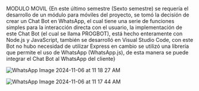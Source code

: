MODULO MOVIL {En este último semestre (Sexto semestre) se requería el desarrollo de un módulo para móviles del proyecto, se tomó la decisión de crear un Chat Bot en WhatsApp, el cual tiene una serie de funciones simples para la interacción directa con el usuario, la implementación de este Chat Bot (el cual se llama PROGBOT), está hecho enteramente con Node.js y JavaScript, también se 
desarrolló en Visual Studio Code, con este Bot no hubo necesidad de utilizar Express en cambio se utilizó una librería que 
permite el uso de WhatsApp (WhatsApp.js), de esta manera se puede integrar el Chat Bot al WhatsApp del cliente}

![WhatsApp Image 2024-11-06 at 11 18 27 AM](https://github.com/user-attachments/assets/09352e9e-e862-4601-917d-577f1b84e31f)

![WhatsApp Image 2024-11-06 at 11 17 44 AM](https://github.com/user-attachments/assets/5d6c31d8-15b0-4ccc-9fe8-256adaecaa50)

